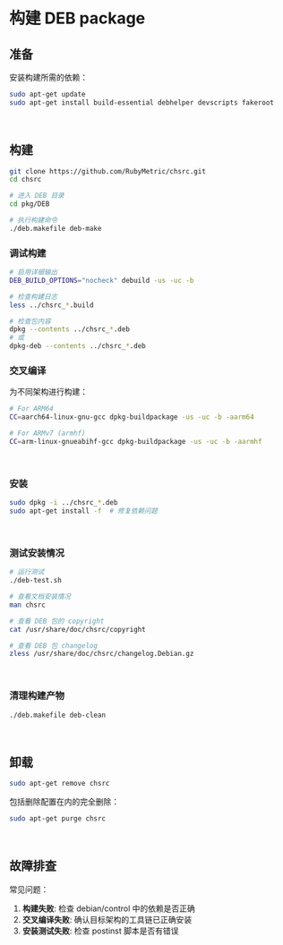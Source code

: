 <!-- -----------------------------------------------------------
 ! SPDX-License-Identifier: GFDL-1.3-or-later
 ! -------------------------------------------------------------
 ! Doc Type      : Markdown
 ! Doc Name      : BUILD.md
 ! Doc Authors   : sanchuanhehe <wyihe5520@gmail.com>
 ! Contributors  :  Aoran Zeng  <ccmywish@qq.com>
 !               |
 ! Created On    : <2025-06-14>
 ! Last Modified : <2025-06-15>
 ! ---------------------------------------------------------- -->

# 构建 DEB package

## 准备

安装构建所需的依赖：

```bash
sudo apt-get update
sudo apt-get install build-essential debhelper devscripts fakeroot
```

<br>

## 构建

```bash
git clone https://github.com/RubyMetric/chsrc.git
cd chsrc

# 进入 DEB 目录
cd pkg/DEB

# 执行构建命令
./deb.makefile deb-make
```

### 调试构建

```bash
# 启用详细输出
DEB_BUILD_OPTIONS="nocheck" debuild -us -uc -b

# 检查构建日志
less ../chsrc_*.build

# 检查包内容
dpkg --contents ../chsrc_*.deb
# 或
dpkg-deb --contents ../chsrc_*.deb
```

### 交叉编译

为不同架构进行构建：

```bash
# For ARM64
CC=aarch64-linux-gnu-gcc dpkg-buildpackage -us -uc -b -aarm64

# For ARMv7 (armhf)
CC=arm-linux-gnueabihf-gcc dpkg-buildpackage -us -uc -b -aarmhf
```

<br>

### 安装

```bash
sudo dpkg -i ../chsrc_*.deb
sudo apt-get install -f  # 修复依赖问题
```

<br>

### 测试安装情况

```bash
# 运行测试
./deb-test.sh

# 查看文档安装情况
man chsrc

# 查看 DEB 包的 copyright
cat /usr/share/doc/chsrc/copyright

# 查看 DEB 包 changelog
zless /usr/share/doc/chsrc/changelog.Debian.gz
```

<br>

### 清理构建产物

```bash
./deb.makefile deb-clean
```

<br>

## 卸载

```bash
sudo apt-get remove chsrc
```

包括删除配置在内的完全删除：

```bash
sudo apt-get purge chsrc
```

<br>


## 故障排查

常见问题：

1. **构建失败**: 检查 debian/control 中的依赖是否正确
2. **交叉编译失败**: 确认目标架构的工具链已正确安装
3. **安装测试失败**: 检查 postinst 脚本是否有错误

<br>
